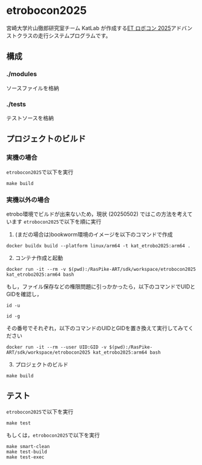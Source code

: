 # etrobocon2025

宮崎大学片山徹郎研究室チーム KatLab が作成する[ET ロボコン 2025](https://www.etrobo.jp/)アドバンストクラスの走行システムプログラムです。

## 構成
### ./modules
ソースファイルを格納
### ./tests
テストソースを格納

## プロジェクトのビルド
### 実機の場合
```etrobocon2025```で以下を実行
```shell
make build
```
### 実機以外の場合
etrobo環境でビルドが出来ないため，現状 (20250502) ではこの方法を考えています
```etrobocon2025```で以下を順に実行
1. (まだの場合は)bookworm環境のイメージを以下のコマンドで作成
```shell
docker buildx build --platform linux/arm64 -t kat_etrobo2025:arm64 .
```
2. コンテナ作成と起動
```shell
docker run -it --rm -v $(pwd):/RasPike-ART/sdk/workspace/etrobocon2025 kat_etrobo2025:arm64 bash
```
もし，ファイル保存などの権限問題に引っかかったら，以下のコマンドでUIDとGIDを確認し，
```shell
id -u
```
```shell
id -g
```
その番号でそれぞれ，以下のコマンドのUIDとGIDを置き換えて実行してみてください
```shell
docker run -it --rm --user UID:GID -v $(pwd):/RasPike-ART/sdk/workspace/etrobocon2025 kat_etrobo2025:arm64 bash
```

3. プロジェクトのビルド
```shell
make build
```

## テスト
```etrobocon2025```で以下を実行
```shell
make test
```
もしくは，```etrobocon2025```で以下を実行
```shell
make smart-clean
make test-build
make test-exec
```